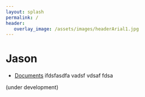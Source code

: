 ```yaml
---
layout: splash
permalink: /
header:
   overlay_image: /assets/images/headerArial1.jpg
---
```

# Jason

- [Documents](http://jason-lang.github.io/jason/doc/)
ifdsfasdfa
vadsf
vdsaf
fdsa

(under development)
